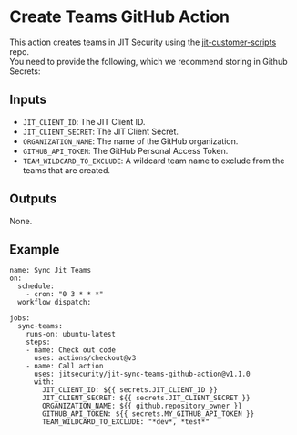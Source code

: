 # Create Teams GitHub Action

This action creates teams in JIT Security using the [jit-customer-scripts](https://github.com/jitsecurity/jit-customer-scripts) repo.\
You need to provide the following, which we recommend storing in Github Secrets:


## Inputs

* `JIT_CLIENT_ID`: The JIT Client ID.
* `JIT_CLIENT_SECRET`: The JIT Client Secret.
* `ORGANIZATION_NAME`: The name of the GitHub organization.
* `GITHUB_API_TOKEN`: The GitHub Personal Access Token.
* `TEAM_WILDCARD_TO_EXCLUDE`: A wildcard team name to exclude from the teams that are created.

## Outputs

None.

## Example
```
name: Sync Jit Teams
on:
  schedule:
    - cron: "0 3 * * *"
  workflow_dispatch:

jobs:
  sync-teams:
    runs-on: ubuntu-latest
    steps:
    - name: Check out code
      uses: actions/checkout@v3
    - name: Call action
      uses: jitsecurity/jit-sync-teams-github-action@v1.1.0
      with:
        JIT_CLIENT_ID: ${{ secrets.JIT_CLIENT_ID }}
        JIT_CLIENT_SECRET: ${{ secrets.JIT_CLIENT_SECRET }}
        ORGANIZATION_NAME: ${{ github.repository_owner }}
        GITHUB_API_TOKEN: ${{ secrets.MY_GITHUB_API_TOKEN }}
        TEAM_WILDCARD_TO_EXCLUDE: "*dev*, *test*"
```
